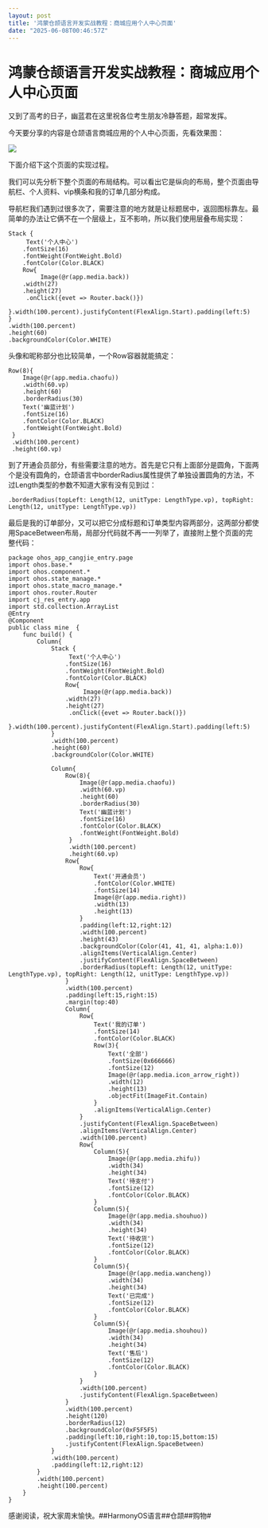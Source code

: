 ```yaml
---
layout: post
title: '鸿蒙仓颉语言开发实战教程：商城应用个人中心页面'
date: "2025-06-08T00:46:57Z"
---
```

鸿蒙仓颉语言开发实战教程：商城应用个人中心页面
=======================

又到了高考的日子，幽蓝君在这里祝各位考生朋友冷静答题，超常发挥。

今天要分享的内容是仓颉语言商城应用的个人中心页面，先看效果图：

![](https://harmonyos.oss-cn-beijing.aliyuncs.com/images/202506/285ada8236b6ee3986d1583e6f67ee4a0a7e03.png)

下面介绍下这个页面的实现过程。

我们可以先分析下整个页面的布局结构。可以看出它是纵向的布局，整个页面由导航栏、个人资料、vip横条和我的订单几部分构成。

导航栏我们遇到过很多次了，需要注意的地方就是让标题居中，返回图标靠左。最简单的办法让它俩不在一个层级上，互不影响，所以我们使用层叠布局实现：

    Stack {
         Text('个人中心')
        .fontSize(16)
        .fontWeight(FontWeight.Bold)
        .fontColor(Color.BLACK)
        Row{
             Image(@r(app.media.back))
        .width(27)
        .height(27)
         .onClick({evet => Router.back()})
        }.width(100.percent).justifyContent(FlexAlign.Start).padding(left:5)
    }
    .width(100.percent)
    .height(60)
    .backgroundColor(Color.WHITE)

头像和昵称部分也比较简单，一个Row容器就能搞定：

    Row(8){
        Image(@r(app.media.chaofu))
        .width(60.vp)
        .height(60)
        .borderRadius(30)
        Text('幽蓝计划')
        .fontSize(16)
        .fontColor(Color.BLACK)
        .fontWeight(FontWeight.Bold)
     }
     .width(100.percent)
     .height(60.vp)

到了开通会员部分，有些需要注意的地方。首先是它只有上面部分是圆角，下面两个是没有圆角的，仓颉语言中borderRadius属性提供了单独设置圆角的方法，不过Length类型的参数不知道大家有没有见到过：

    .borderRadius(topLeft: Length(12, unitType: LengthType.vp), topRight: Length(12, unitType: LengthType.vp))

最后是我的订单部分，又可以把它分成标题和订单类型内容两部分，这两部分都使用SpaceBetween布局，局部分代码就不再一一列举了，直接附上整个页面的完整代码：

    package ohos_app_cangjie_entry.page
    import ohos.base.*
    import ohos.component.*
    import ohos.state_manage.*
    import ohos.state_macro_manage.*
    import ohos.router.Router
    import cj_res_entry.app
    import std.collection.ArrayList
    @Entry
    @Component
    public class mine  {
        func build() {
            Column{
                Stack {
                     Text('个人中心')
                    .fontSize(16)
                    .fontWeight(FontWeight.Bold)
                    .fontColor(Color.BLACK)
                    Row{
                         Image(@r(app.media.back))
                    .width(27)
                    .height(27)
                     .onClick({evet => Router.back()})
                    }.width(100.percent).justifyContent(FlexAlign.Start).padding(left:5)
                }
                .width(100.percent)
                .height(60)
                .backgroundColor(Color.WHITE)
                
                Column{
                    Row(8){
                        Image(@r(app.media.chaofu))
                        .width(60.vp)
                        .height(60)
                        .borderRadius(30)
                        Text('幽蓝计划')
                        .fontSize(16)
                        .fontColor(Color.BLACK)
                        .fontWeight(FontWeight.Bold)
                     }
                     .width(100.percent)
                     .height(60.vp)
                    Row{
                        Row{
                            Text('开通会员')
                            .fontColor(Color.WHITE)
                            .fontSize(14)
                            Image(@r(app.media.right))
                            .width(13)
                            .height(13)
                        }
                        .padding(left:12,right:12)
                        .width(100.percent)
                        .height(43)
                        .backgroundColor(Color(41, 41, 41, alpha:1.0))
                        .alignItems(VerticalAlign.Center)
                        .justifyContent(FlexAlign.SpaceBetween)
                        .borderRadius(topLeft: Length(12, unitType: LengthType.vp), topRight: Length(12, unitType: LengthType.vp))
                    }
                    .width(100.percent)
                    .padding(left:15,right:15)
                    .margin(top:40)
                    Column{
                        Row{
                            Text('我的订单')
                            .fontSize(14)
                            .fontColor(Color.BLACK)
                            Row(3){
                                Text('全部')
                                .fontSize(0x666666)
                                .fontSize(12)
                                Image(@r(app.media.icon_arrow_right))
                                .width(12)
                                .height(13)
                                .objectFit(ImageFit.Contain)
                            }
                            .alignItems(VerticalAlign.Center)
                        }
                        .justifyContent(FlexAlign.SpaceBetween)
                        .alignItems(VerticalAlign.Center)
                        .width(100.percent)
                        Row{
                            Column(5){
                                Image(@r(app.media.zhifu))
                                .width(34)
                                .height(34)
                                Text('待支付')
                                .fontSize(12)
                                .fontColor(Color.BLACK)
                            }
                            Column(5){
                                Image(@r(app.media.shouhuo))
                                .width(34)
                                .height(34)
                                Text('待收货')
                                .fontSize(12)
                                .fontColor(Color.BLACK)
                            }
                            Column(5){
                                Image(@r(app.media.wancheng))
                                .width(34)
                                .height(34)
                                Text('已完成')
                                .fontSize(12)
                                .fontColor(Color.BLACK)
                            }
                            Column(5){
                                Image(@r(app.media.shouhou))
                                .width(34)
                                .height(34)
                                Text('售后')
                                .fontSize(12)
                                .fontColor(Color.BLACK)
                            }
                        }
                        .width(100.percent)
                        .justifyContent(FlexAlign.SpaceBetween)
                    }
                    .width(100.percent)
                    .height(120)
                    .borderRadius(12)
                    .backgroundColor(0xF5F5F5)
                    .padding(left:10,right:10,top:15,bottom:15)
                    .justifyContent(FlexAlign.SpaceBetween)
                }
                .width(100.percent)
                .padding(left:12,right:12)
            }
            .width(100.percent)
            .height(100.percent)
        }
    }

感谢阅读，祝大家周末愉快。##HarmonyOS语言##仓颉##购物#